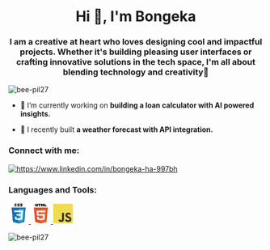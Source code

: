## <h1 align="center">Hi 👋, I'm Bongeka</h1>
<h3 align="center">I am a creative at heart who loves designing cool and impactful projects. Whether it's building pleasing user interfaces or crafting innovative solutions in the tech space, I'm all about blending technology and creativity🌈</h3>

<p align="left"> <img src="https://komarev.com/ghpvc/?username=bee-pil27&label=Profile%20views&color=0e75b6&style=flat" alt="bee-pil27" /> </p>

- 🔭 I’m currently working on **building a loan calculator with AI powered insights.**

- 🌱 I recently built **a weather forecast with API integration.**

<h3 align="left">Connect with me:</h3>
<p align="left">
<a href="https://linkedin.com/in/https://www.linkedin.com/in/bongeka-ha-997bh" target="blank"><img align="center" src="https://raw.githubusercontent.com/rahuldkjain/github-profile-readme-generator/master/src/images/icons/Social/linked-in-alt.svg" alt="https://www.linkedin.com/in/bongeka-ha-997bh" height="30" width="40" /></a>
</p>

<h3 align="left">Languages and Tools:</h3>
<p align="left"> <a href="https://www.w3schools.com/css/" target="_blank" rel="noreferrer"> <img src="https://raw.githubusercontent.com/devicons/devicon/master/icons/css3/css3-original-wordmark.svg" alt="css3" width="40" height="40"/> </a> <a href="https://www.w3.org/html/" target="_blank" rel="noreferrer"> <img src="https://raw.githubusercontent.com/devicons/devicon/master/icons/html5/html5-original-wordmark.svg" alt="html5" width="40" height="40"/> </a> <a href="https://developer.mozilla.org/en-US/docs/Web/JavaScript" target="_blank" rel="noreferrer"> <img src="https://raw.githubusercontent.com/devicons/devicon/master/icons/javascript/javascript-original.svg" alt="javascript" width="40" height="40"/> </a> </p>

<p><img align="center" src="https://github-readme-stats.vercel.app/api/top-langs?username=bee-pil27&show_icons=true&locale=en&layout=compact" alt="bee-pil27" /></p>
 <!--


